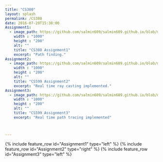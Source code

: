 ```yaml
---
title: "CS380"
layout: splash
permalink: /CS380
date: 2016-07-28T15:38:00
Assignment1:
  - image_path: https://github.com/salmin609/salmin609.github.io/blob/master/images/380_1.png?raw=true
    width : "1000"
    height : "200"
    alt: ""
    title: "CS380 Assignment1"
    excerpt: "Path finding."
Assignment2:
  - image_path: https://github.com/salmin609/salmin609.github.io/blob/master/images/399_2.png?raw=true
    width : "1000"
    height : "200"
    alt: ""
    title: "CS599 Assignment2"
    excerpt: "Real time ray casting implemented."
Assignment3:
  - image_path: https://github.com/salmin609/salmin609.github.io/blob/master/images/399_3.png?raw=true
    width : "1000"
    height : "200"
    alt: ""
    title: "CS599 Assignment3"
    excerpt: "Real time path tracing implemented"



---
```


{% include feature_row id="Assignment1" type="left" %}
{% include feature_row id="Assignment2" type="right" %}
{% include feature_row id="Assignment3" type="left" %}
